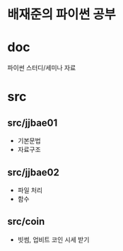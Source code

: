배재준의 파이썬 공부
====================

# doc
파이썬 스터디/세미나 자료

# src
## src/jjbae01
- 기본문법
- 자료구조
## src/jjbae02
- 파일 처리
- 함수
## src/coin
- 빗썸, 업비트 코인 시세 받기 
